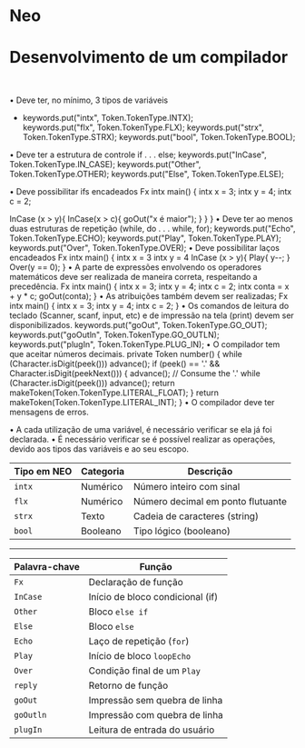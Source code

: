 # Neo
<h1> Desenvolvimento de um compilador </h1> </br>

• Deve ter, no mínimo, 3 tipos de variáveis </br>
- keywords.put("intx", Token.TokenType.INTX); </br>
  keywords.put("flx", Token.TokenType.FLX);
  keywords.put("strx", Token.TokenType.STRX);
  keywords.put("bool", Token.TokenType.BOOL);
  
• Deve ter a estrutura de controle if . . . else;
  keywords.put("InCase", Token.TokenType.IN_CASE);
  keywords.put("Other", Token.TokenType.OTHER);
  keywords.put("Else", Token.TokenType.ELSE);
   
• Deve possibilitar ifs encadeados
  Fx intx main() {
    intx x = 3;
    intx y = 4;
    intx c = 2;

InCase (x > y){
	InCase(x > c){
    		goOut("x é maior");
	}
    }
}
• Deve ter ao menos duas estruturas de repetição (while, do . . . while, for);
  keywords.put("Echo", Token.TokenType.ECHO);
  keywords.put("Play", Token.TokenType.PLAY);
  keywords.put("Over", Token.TokenType.OVER);
• Deve possibilitar laços encadeados
  Fx intx main() {
    intx x = 3
    intx y = 4
    InCase (x > y){
    Play{
        y--;
        }
    Over(y == 0);
    }
• A parte de expressões envolvendo os operadores matemáticos deve ser realizada de maneira
correta, respeitando a precedência.
    Fx intx main() {
    intx x = 3;
    intx y = 4;
    intx c = 2;
    intx conta = x + y * c;
       goOut(conta);
}
• As atribuições também devem ser realizadas;
    Fx intx main() {
    intx x = 3;
    intx y = 4;
    intx c = 2;
    }
• Os comandos de leitura do teclado (Scanner, scanf, input, etc) e de impressão na tela (print)
devem ser disponibilizados.
    keywords.put("goOut", Token.TokenType.GO_OUT);
    keywords.put("goOutln", Token.TokenType.GO_OUTLN);
    keywords.put("plugIn", Token.TokenType.PLUG_IN);
• O compilador tem que aceitar números decimais.
 private Token number() {
        while (Character.isDigit(peek())) advance();
        if (peek() == '.' && Character.isDigit(peekNext())) {
            advance(); // Consume the '.'
            while (Character.isDigit(peek())) advance();
            return makeToken(Token.TokenType.LITERAL_FLOAT);
        }
        return makeToken(Token.TokenType.LITERAL_INT);
    }
• O compilador deve ter mensagens de erros.
  
• A cada utilização de uma variável, é necessário verificar se ela já foi declarada.
• É necessário verificar se é possível realizar as operações, devido aos tipos das variáveis e ao
seu escopo.


| Tipo em NEO | Categoria | Descrição                         |
| ----------- | --------- | --------------------------------- |
| `intx`      | Numérico  | Número inteiro com sinal          |
| `flx`       | Numérico  | Número decimal em ponto flutuante |
| `strx`      | Texto     | Cadeia de caracteres (string)     |
| `bool`      | Booleano  | Tipo lógico (booleano)            |


-----

| Palavra-chave | Função                           |
| ------------- | -------------------------------- |
| `Fx`          | Declaração de função             |
| `InCase`      | Início de bloco condicional (if) |
| `Other`       | Bloco `else if`                  |
| `Else`        | Bloco `else`                     |
| `Echo`        | Laço de repetição (`for`)        |
| `Play`        | Início de bloco `loopEcho`       |
| `Over`        | Condição final de um `Play`      |
| `reply`       | Retorno de função                |
| `goOut`       | Impressão sem quebra de linha    |
| `goOutln`     | Impressão com quebra de linha    |
| `plugIn`      | Leitura de entrada do usuário    |

